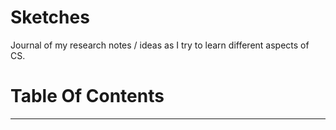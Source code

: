 # Sketches

Journal of my research notes / ideas as I try to learn different aspects of CS.

# Table Of Contents
--------------------
